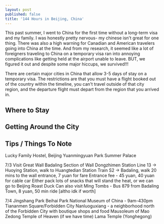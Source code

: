 ```yaml
---
layout: post
published: false
title: '144 Hours in Beijing, China'
---
```

This past summer, I went to China for the first time without a long-term visa and my family. I was honestly pretty nervous- my chinese isn't great for one thing. There was also a high warning for Canadian and American travelers going into China at the time. And from my research, it seemed like a lot of foreigners traveling to China on a temporary visa ran into annoying complications like getting held at the airport unable to leave. BUT, we figured it out and despite some major hiccups, we survived!!!

There are certain major cities in China that allow 3-5 days of stay on a temporary visa. The restrictions are that you must have a flight booked out of the country within the timeline, you can't travel outside of that city region, and the departure flight must depart from the region that you arrived in. 

## Where to Stay

## Getting Around the City

## Tips / Things To Note


Lucky Family Hostel, Beijing
Yuanmingyuan Park
Summer Palace

7/3
Visit Great Wall
Badaling Section of Wall
Dongzhimen Station Line 13 → Huoying Station, walk to Huangtedian Station Train S2 → Badaling, walk 20 mins to the wall entrance, 7 yuan for fare
Entrance fee - 45 yuan, 40 yuan for cable car
Either pack lots of snacks that will stand the heat, or we can go to Beijing Roast Duck
Can also visit Ming Tombs - Bus 879 from Badaling Town, 8 yuan, 50 min ride [altho idk if worth]

7/4
Jingshang Park
Beihai Park
National Museum of China - 9am-430pm
Tiananmen Square/Forbidden City
Nanluoguxiang - a neighborhood north of the Forbidden City with boutique shops and food
Mausoleum of Mao Zedong
Temple of Heaven (if we have time)
Lama Temple (Yonghegong)
